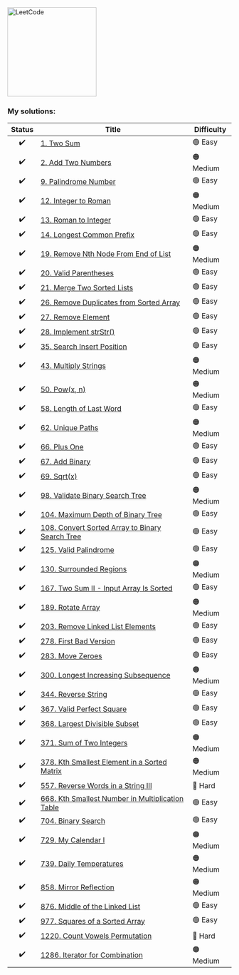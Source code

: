 <a href="https://leetcode.com">
    <img src="/leetcode-logo.png" style="width:200px" alt="LeetCode"/>
</a>

### My solutions:

|     Status     |     Title     |     Difficulty     |
|:--------------:|---------------|--------------------|
| :heavy_check_mark: | [1. Two Sum](/src/main/java/com/leetcode/my/twoSum)                                  | :green_circle: Easy |
| :heavy_check_mark: | [2. Add Two Numbers](/src/main/java/com/leetcode/my/addTwoNumbers)                   | :orange_circle: Medium |
| :heavy_check_mark: | [9. Palindrome Number](/src/main/java/com/leetcode/my/palindromeNumber)              | :green_circle: Easy |
| :heavy_check_mark: | [12. Integer to Roman](/src/main/java/com/leetcode/my/integerToRoman)                | :orange_circle: Medium |
| :heavy_check_mark: | [13. Roman to Integer](/src/main/java/com/leetcode/my/romanToInteger)                | :green_circle: Easy |
| :heavy_check_mark: | [14. Longest Common Prefix](/src/main/java/com/leetcode/my/longestCommonPrefix)      | :green_circle: Easy |
| :heavy_check_mark: | [19. Remove Nth Node From End of List](/src/main/java/com/leetcode/my/removeNthNodeFromEndOfList)             | :orange_circle: Medium |
| :heavy_check_mark: | [20. Valid Parentheses](/src/main/java/com/leetcode/my/validParentheses)             | :green_circle: Easy |
| :heavy_check_mark: | [21. Merge Two Sorted Lists](/src/main/java/com/leetcode/my/mergeTwoSortedLists)     | :green_circle: Easy |
| :heavy_check_mark: | [26. Remove Duplicates from Sorted Array](/src/main/java/com/leetcode/my/removeDuplicatesFromSortedArray)     | :green_circle: Easy |
| :heavy_check_mark: | [27. Remove Element](/src/main/java/com/leetcode/my/removeElement)                   | :green_circle: Easy |
| :heavy_check_mark: | [28. Implement strStr()](/src/main/java/com/leetcode/my/implementStrStr)             | :green_circle: Easy |
| :heavy_check_mark: | [35. Search Insert Position](/src/main/java/com/leetcode/my/searchInsertPosition)    | :green_circle: Easy |
| :heavy_check_mark: | [43. Multiply Strings](/src/main/java/com/leetcode/my/multiplyStrings)               | :orange_circle: Medium |
| :heavy_check_mark: | [50. Pow(x, n)](/src/main/java/com/leetcode/my//powxN)                               | :orange_circle: Medium |
| :heavy_check_mark: | [58. Length of Last Word](/src/main/java/com/leetcode/my//lengthOfLastWord)          | :green_circle: Easy |
| :heavy_check_mark: | [62. Unique Paths](/src/main/java/com/leetcode/my/uniquePaths)                       | :orange_circle: Medium |
| :heavy_check_mark: | [66. Plus One](/src/main/java/com/leetcode/my/plusOne)                               | :green_circle: Easy |
| :heavy_check_mark: | [67. Add Binary](/src/main/java/com/leetcode/my/addBinary)                           | :green_circle: Easy |
| :heavy_check_mark: | [69. Sqrt(x)](/src/main/java/com/leetcode/my/sqrtX)                                  | :green_circle: Easy |
| :heavy_check_mark: | [98. Validate Binary Search Tree](/src/main/java/com/leetcode/my/validateBinarySearchTree)   | :orange_circle: Medium |
| :heavy_check_mark: | [104. Maximum Depth of Binary Tree](/src/main/java/com/leetcode/my/maximumDepthOfBinaryTree) | :green_circle: Easy |
| :heavy_check_mark: | [108. Convert Sorted Array to Binary Search Tree](/src/main/java/com/leetcode/my/convertSortedArrayToBinarySearchTree)   | :green_circle: Easy |
| :heavy_check_mark: | [125. Valid Palindrome](/src/main/java/com/leetcode/my/validPalindrome)   | :green_circle: Easy |
| :heavy_check_mark: | [130. Surrounded Regions](/src/main/java/com/leetcode/my/surroundedRegions)   | :orange_circle: Medium |
| :heavy_check_mark: | [167. Two Sum II - Input Array Is Sorted](/src/main/java/com/leetcode/my/twoSumIIInputArrayIsSorted)   | :green_circle: Easy |
| :heavy_check_mark: | [189. Rotate Array](/src/main/java/com/leetcode/my/rotateArray)   | :orange_circle: Medium |
| :heavy_check_mark: | [203. Remove Linked List Elements](/src/main/java/com/leetcode/my/removeLinkedListElements)   | :green_circle: Easy |
| :heavy_check_mark: | [278. First Bad Version](/src/main/java/com/leetcode/my/firstBadVersion)   | :green_circle: Easy |
| :heavy_check_mark: | [283. Move Zeroes](/src/main/java/com/leetcode/my/moveZeroes)   | :green_circle: Easy |
| :heavy_check_mark: | [300. Longest Increasing Subsequence](/src/main/java/com/leetcode/my/longestIncreasingSubsequence)   | :orange_circle: Medium |
| :heavy_check_mark: | [344. Reverse String](/src/main/java/com/leetcode/my/reverseString)   | :green_circle: Easy |
| :heavy_check_mark: | [367. Valid Perfect Square](/src/main/java/com/leetcode/my/validPerfectSquare)   | :green_circle: Easy |
| :heavy_check_mark: | [368. Largest Divisible Subset](/src/main/java/com/leetcode/my/largestDivisibleSubset)   | :green_circle: Easy |
| :heavy_check_mark: | [371. Sum of Two Integers](/src/main/java/com/leetcode/my/sumOfTwoIntegers)   | :orange_circle: Medium |
| :heavy_check_mark: | [378. Kth Smallest Element in a Sorted Matrix](/src/main/java/com/leetcode/my/kthSmallestElementInASortedMatrix)   | :orange_circle: Medium |
| :heavy_check_mark: | [557. Reverse Words in a String III](/src/main/java/com/leetcode/my/kthSmallestNumberInMultiplicationTable)   | :red_circle: Hard |
| :heavy_check_mark: | [668. Kth Smallest Number in Multiplication Table](/src/main/java/com/leetcode/my/reverseWordsInAStringIII)   | :green_circle: Easy |
| :heavy_check_mark: | [704. Binary Search](/src/main/java/com/leetcode/my/binarySearch)   | :green_circle: Easy |
| :heavy_check_mark: | [729. My Calendar I](/src/main/java/com/leetcode/my/myCalendarI)   | :orange_circle: Medium |
| :heavy_check_mark: | [739. Daily Temperatures](/src/main/java/com/leetcode/my/dailyTemperatures)   | :orange_circle: Medium |
| :heavy_check_mark: | [858. Mirror Reflection](/src/main/java/com/leetcode/my/mirrorReflection)   | :orange_circle: Medium |
| :heavy_check_mark: | [876. Middle of the Linked List](/src/main/java/com/leetcode/my/middleOfTheLinkedList)   | :green_circle: Easy |
| :heavy_check_mark: | [977. Squares of a Sorted Array](/src/main/java/com/leetcode/my/squaresOfASortedArray)   | :green_circle: Easy |
| :heavy_check_mark: | [1220. Count Vowels Permutation](/src/main/java/com/leetcode/my/countVowelsPermutation)   | :red_circle: Hard |
| :heavy_check_mark: | [1286. Iterator for Combination](/src/main/java/com/leetcode/my/iteratorForCombination)   | :orange_circle: Medium |
